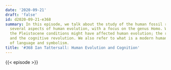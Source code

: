 ```yaml
---
date: '2020-09-21'
draft: 'false'
id: d2020-09-21-e368
summary: In this episode, we talk about the study of the human fossil record, and
  several aspects of human evolution, with a focus on the genus Homo. We discuss how
  the Pleistocene conditions might have affected human evolution; the role of culture;
  and the cognitive revolution. We also refer to what is a modern human, and the evolution
  of language and symbolism.
title: '#368 Ian Tattersall: Human Evolution and Cognition'
---
```

{{< episode >}}

